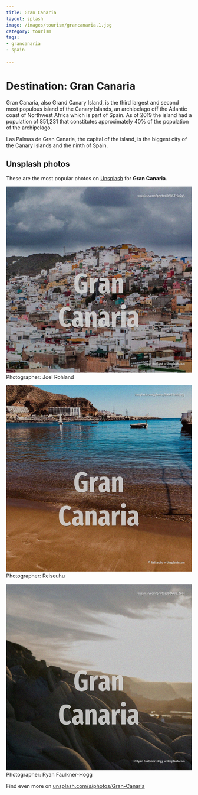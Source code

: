 ```yaml
---
title: Gran Canaria
layout: splash
image: /images/tourism/grancanaria.1.jpg
category: tourism
tags:
- grancanaria
- spain

---
```

# Destination: Gran Canaria

Gran Canaria, also Grand Canary Island, is the third largest and second most populous island of the 
Canary Islands, an archipelago off the Atlantic coast of Northwest Africa which is part of Spain.
As of 2019 the island had a population of 851,231 that constitutes approximately 40% of the 
population of the archipelago.

Las Palmas de Gran Canaria, the capital of the island, is the biggest city of the Canary Islands 
and the ninth of Spain.

 
## Unsplash photos
These are the most popular photos on [Unsplash](https://unsplash.com) for **Gran Canaria**.
 
![Gran Canaria](/images/tourism/grancanaria.1.jpg)
Photographer:  Joel Rohland
 
![Gran Canaria](/images/tourism/grancanaria.2.jpg)
Photographer:  Reiseuhu
 
![Gran Canaria](/images/tourism/grancanaria.3.jpg)
Photographer:  Ryan Faulkner-Hogg
 
Find even more on [unsplash.com/s/photos/Gran-Canaria](https://unsplash.com/s/photos/Gran-Canaria)
 
